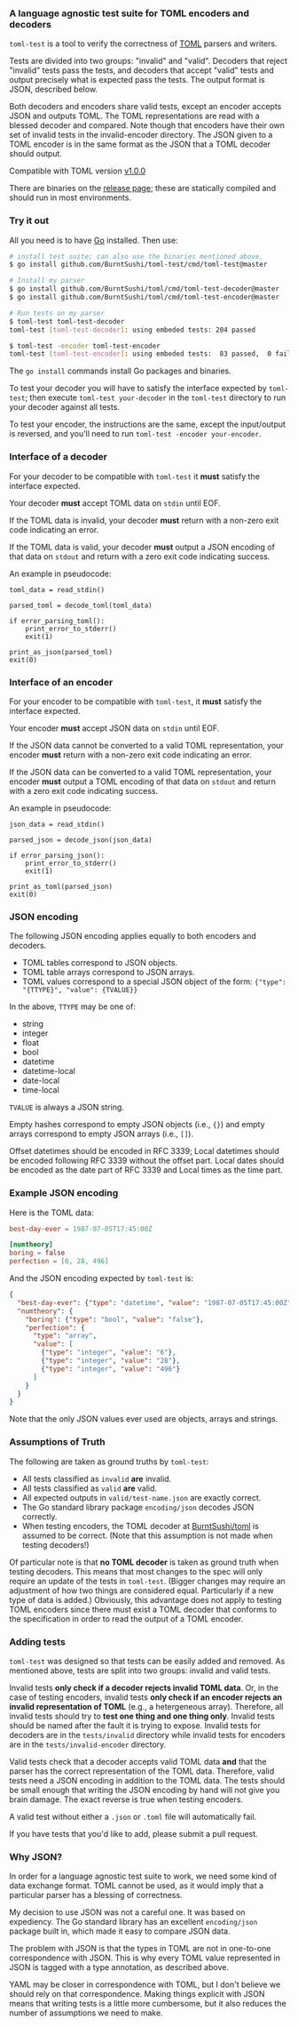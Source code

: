 ### A language agnostic test suite for TOML encoders and decoders
`toml-test` is a tool to verify the correctness of [TOML][t] parsers and writers.

Tests are divided into two groups: "invalid" and "valid". Decoders that reject
"invalid" tests pass the tests, and decoders that accept "valid" tests and
output precisely what is expected pass the tests. The output format is JSON,
described below.

Both decoders and encoders share valid tests, except an encoder accepts JSON and
outputs TOML. The TOML representations are read with a blessed decoder and
compared. Note though that encoders have their own set of invalid tests in the
invalid-encoder directory. The JSON given to a TOML encoder is in the same
format as the JSON that a TOML decoder should output.

Compatible with TOML version [v1.0.0](https://toml.io/en/v1.0.0)

There are binaries on the [release page][r]; these are statically compiled and
should run in most environments.

[r]: https://github.com/BurntSushi/toml-test/releases
[t]: https://toml.io

### Try it out
All you need is to have [Go](http://golang.org) installed. Then use:

```bash
# install test suite; can also use the binaries mentioned above.
$ go install github.com/BurntSushi/toml-test/cmd/toml-test@master

# Install my parser
$ go install github.com/BurntSushi/toml/cmd/toml-test-decoder@master
$ go install github.com/BurntSushi/toml/cmd/toml-test-encoder@master

# Run tests on my parser
$ toml-test toml-test-decoder
toml-test [toml-test-decoder]: using embeded tests: 204 passed

$ toml-test -encoder toml-test-encoder
toml-test [toml-test-encoder]: using embeded tests:  83 passed,  0 failed
```

The `go install` commands install Go packages and binaries.

To test your decoder you will have to satisfy the interface expected by
`toml-test`; then execute `toml-test your-decoder` in the `toml-test` directory
to run your decoder against all tests.

To test your encoder, the instructions are the same, except the input/output is
reversed, and you'll need to run `toml-test -encoder your-encoder`.

### Interface of a decoder
For your decoder to be compatible with `toml-test` it **must** satisfy the
interface expected.

Your decoder **must** accept TOML data on `stdin` until EOF.

If the TOML data is invalid, your decoder **must** return with a non-zero exit
code indicating an error.

If the TOML data is valid, your decoder **must** output a JSON encoding of that 
data on `stdout` and return with a zero exit code indicating success.

An example in pseudocode:

    toml_data = read_stdin()

    parsed_toml = decode_toml(toml_data)

    if error_parsing_toml():
        print_error_to_stderr()
        exit(1)

    print_as_json(parsed_toml)
    exit(0)

### Interface of an encoder
For your encoder to be compatible with `toml-test`, it **must** satisfy the 
interface expected.

Your encoder **must** accept JSON data on `stdin` until EOF.

If the JSON data cannot be converted to a valid TOML representation, your
encoder **must** return with a non-zero exit code indicating an error.

If the JSON data can be converted to a valid TOML representation, your encoder
**must** output a TOML encoding of that data on `stdout` and return with a zero
exit code indicating success.

An example in pseudocode:

    json_data = read_stdin()

    parsed_json = decode_json(json_data)

    if error_parsing_json():
        print_error_to_stderr()
        exit(1)

    print_as_toml(parsed_json)
    exit(0)

### JSON encoding
The following JSON encoding applies equally to both encoders and decoders.

- TOML tables correspond to JSON objects.
- TOML table arrays correspond to JSON arrays.
- TOML values correspond to a special JSON object of the form:
  `{"type": "{TTYPE}", "value": {TVALUE}}`

In the above, `TTYPE` may be one of:

- string
- integer
- float
- bool
- datetime
- datetime-local
- date-local
- time-local

`TVALUE` is always a JSON string.

Empty hashes correspond to empty JSON objects (i.e., `{}`) and empty arrays
correspond to empty JSON arrays (i.e., `[]`).

Offset datetimes should be encoded in RFC 3339; Local datetimes should be
encoded following RFC 3339 without the offset part. Local dates should be
encoded as the date part of RFC 3339 and Local times as the time part.

### Example JSON encoding
Here is the TOML data:

```toml
best-day-ever = 1987-07-05T17:45:00Z

[numtheory]
boring = false
perfection = [6, 28, 496]
```

And the JSON encoding expected by `toml-test` is:

```json
{
  "best-day-ever": {"type": "datetime", "value": "1987-07-05T17:45:00Z"},
  "numtheory": {
    "boring": {"type": "bool", "value": "false"},
    "perfection": {
      "type": "array",
      "value": [
        {"type": "integer", "value": "6"},
        {"type": "integer", "value": "28"},
        {"type": "integer", "value": "496"}
      ]
    }
  }
}
```

Note that the only JSON values ever used are objects, arrays and strings.

### Assumptions of Truth
The following are taken as ground truths by `toml-test`:

- All tests classified as `invalid` **are** invalid.
- All tests classified as `valid` **are** valid.
- All expected outputs in `valid/test-name.json` are exactly correct.
- The Go standard library package `encoding/json` decodes JSON correctly.
- When testing encoders, the TOML decoder at
  [BurntSushi/toml](https://github.com/BurntSushi/toml) is assumed to be 
  correct. (Note that this assumption is not made when testing decoders!)

Of particular note is that **no TOML decoder** is taken as ground truth when
testing decoders. This means that most changes to the spec will only require an
update of the tests in `toml-test`. (Bigger changes may require an adjustment of
how two things are considered equal. Particularly if a new type of data is
added.) Obviously, this advantage does not apply to testing TOML encoders since
there must exist a TOML decoder that conforms to the specification in order to
read the output of a TOML encoder.

### Adding tests
`toml-test` was designed so that tests can be easily added and removed. As
mentioned above, tests are split into two groups: invalid and valid tests. 

Invalid tests **only check if a decoder rejects invalid TOML data**. Or, in the
case of testing encoders, invalid tests **only check if an encoder rejects an
invalid representation of TOML** (e.g., a hetergeneous array). Therefore, all
invalid tests should try to **test one thing and one thing only**. Invalid tests
should be named after the fault it is trying to expose. Invalid tests for
decoders are in the `tests/invalid` directory while invalid tests for encoders
are in the `tests/invalid-encoder` directory.

Valid tests check that a decoder accepts valid TOML data **and** that the parser
has the correct representation of the TOML data. Therefore, valid tests need a
JSON encoding in addition to the TOML data. The tests should be small enough
that writing the JSON encoding by hand will not give you brain damage. The exact
reverse is true when testing encoders.

A valid test without either a `.json` or `.toml` file will automatically fail.

If you have tests that you'd like to add, please submit a pull request.

### Why JSON?
In order for a language agnostic test suite to work, we need some kind of data
exchange format. TOML cannot be used, as it would imply that a particular parser
has a blessing of correctness.

My decision to use JSON was not a careful one. It was based on expediency. The
Go standard library has an excellent `encoding/json` package built in, which
made it easy to compare JSON data.

The problem with JSON is that the types in TOML are not in one-to-one
correspondence with JSON. This is why every TOML value represented in JSON is
tagged with a type annotation, as described above.

YAML may be closer in correspondence with TOML, but I don't believe we should
rely on that correspondence. Making things explicit with JSON means that writing
tests is a little more cumbersome, but it also reduces the number of assumptions
we need to make.

